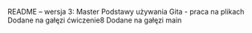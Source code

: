 README – wersja 3: Master
Podstawy używania Gita - praca na plikach
Dodane na gałęzi ćwiczenie8
Dodane na gałęzi main
